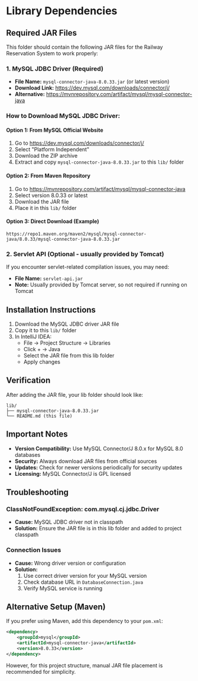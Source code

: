 # Library Dependencies

## Required JAR Files

This folder should contain the following JAR files for the Railway Reservation System to work properly:

### 1. MySQL JDBC Driver (Required)

- **File Name:** `mysql-connector-java-8.0.33.jar` (or latest version)
- **Download Link:** https://dev.mysql.com/downloads/connector/j/
- **Alternative:** https://mvnrepository.com/artifact/mysql/mysql-connector-java

### How to Download MySQL JDBC Driver:

#### Option 1: From MySQL Official Website

1. Go to https://dev.mysql.com/downloads/connector/j/
2. Select "Platform Independent"
3. Download the ZIP archive
4. Extract and copy `mysql-connector-java-8.0.33.jar` to this `lib/` folder

#### Option 2: From Maven Repository

1. Go to https://mvnrepository.com/artifact/mysql/mysql-connector-java
2. Select version 8.0.33 or latest
3. Download the JAR file
4. Place it in this `lib/` folder

#### Option 3: Direct Download (Example)

```
https://repo1.maven.org/maven2/mysql/mysql-connector-java/8.0.33/mysql-connector-java-8.0.33.jar
```

### 2. Servlet API (Optional - usually provided by Tomcat)

If you encounter servlet-related compilation issues, you may need:

- **File Name:** `servlet-api.jar`
- **Note:** Usually provided by Tomcat server, so not required if running on Tomcat

## Installation Instructions

1. Download the MySQL JDBC driver JAR file
2. Copy it to this `lib/` folder
3. In IntelliJ IDEA:
   - File → Project Structure → Libraries
   - Click + → Java
   - Select the JAR file from this lib folder
   - Apply changes

## Verification

After adding the JAR file, your lib folder should look like:

```
lib/
├── mysql-connector-java-8.0.33.jar
└── README.md (this file)
```

## Important Notes

- **Version Compatibility:** Use MySQL Connector/J 8.0.x for MySQL 8.0 databases
- **Security:** Always download JAR files from official sources
- **Updates:** Check for newer versions periodically for security updates
- **Licensing:** MySQL Connector/J is GPL licensed

## Troubleshooting

### ClassNotFoundException: com.mysql.cj.jdbc.Driver

- **Cause:** MySQL JDBC driver not in classpath
- **Solution:** Ensure the JAR file is in this lib folder and added to project classpath

### Connection Issues

- **Cause:** Wrong driver version or configuration
- **Solution:**
  1. Use correct driver version for your MySQL version
  2. Check database URL in `DatabaseConnection.java`
  3. Verify MySQL service is running

## Alternative Setup (Maven)

If you prefer using Maven, add this dependency to your `pom.xml`:

```xml
<dependency>
    <groupId>mysql</groupId>
    <artifactId>mysql-connector-java</artifactId>
    <version>8.0.33</version>
</dependency>
```

However, for this project structure, manual JAR file placement is recommended for simplicity.
